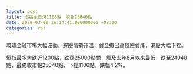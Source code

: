 ```yaml
---
layout: post
title: 港股全日瀉1106點　收報25040點
date: 2020-03-09 16:14:41.000000000 +08:00
categories: rss
---
```


環球金融市場大幅波動，避險情勢升溫，資金撤出高風險資產，港股大幅下挫。

恒指最多大跌近1200點，跌穿25000點關，觸及去年8月以來最低，跌至24948點，最終收市報25040點，下挫1106點，跌幅4.2%。
